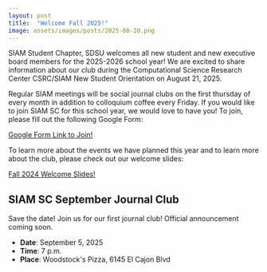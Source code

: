 ```yaml
---
layout: post
title:  "Welcome Fall 2025!"
image: assets/images/posts/2025-08-20.png
---
```


SIAM Student Chapter, SDSU welcomes all new student and new executive board members for the 2025-2026 school year! We are excited to share information about our club during the Computational Science Research Center CSRC/SIAM New Student Orientation on August 21, 2025. 

Regular SIAM meetings will be social journal clubs on the first thursday of every month in addition to colloquium coffee every Friday. If you would like to join SIAM SC for this school year, we would love to have you! To join, please fill out the following Google Form:

[Google Form Link to Join!](https://docs.google.com/forms/d/e/1FAIpQLScYhTxKbATP28kAg3cqzdmt0K6uWrVsKONBXZlqgpXdk9e6aw/viewform)

To learn more about the events we have planned this year and to learn more about the club, please check out our welcome slides:

[Fall 2024 Welcome Slides!](https://docs.google.com/presentation/d/1KtLQ76aAztb6yv-5AItqL1KR84ma7n5JRzOtutTdVqQ/edit?usp=sharing)

## SIAM SC September Journal Club

Save the date! Join us for our first journal club! Official announcement coming soon. 

- __Date__:   September 5, 2025
- __Time__:   7 p.m.
- __Place__:  Woodstock's Pizza, 6145 El Cajon Blvd